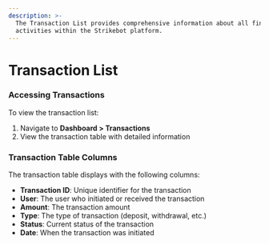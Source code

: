 ```yaml
---
description: >-
  The Transaction List provides comprehensive information about all financial
  activities within the Strikebot platform.
---
```


# Transaction List

### Accessing Transactions

To view the transaction list:

1. Navigate to **Dashboard > Transactions**
2. View the transaction table with detailed information

### Transaction Table Columns

The transaction table displays with the following columns:

* **Transaction ID**: Unique identifier for the transaction
* **User**: The user who initiated or received the transaction
* **Amount**: The transaction amount
* **Type**: The type of transaction (deposit, withdrawal, etc.)
* **Status**: Current status of the transaction
* **Date**: When the transaction was initiated
